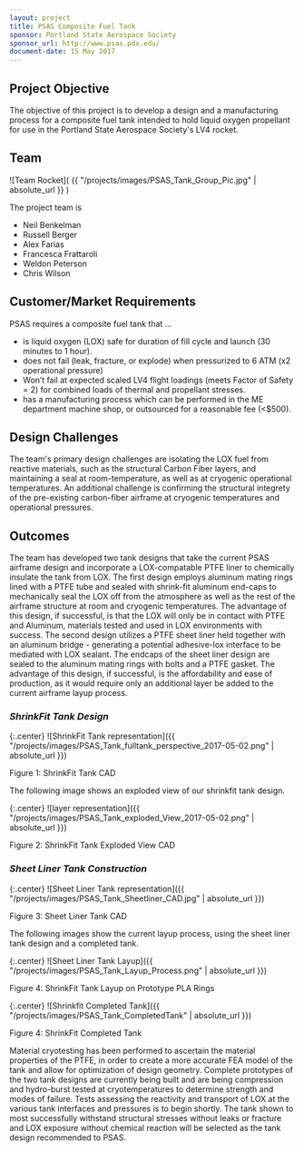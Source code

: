 ```yaml
---
layout: project
title: PSAS Composite Fuel Tank 
sponsor: Portland State Aerospace Society
sponsor_url: http://www.psas.pdx.edu/
document-date: 15 May 2017
---
```


## Project Objective

The objective of this project is to develop a design and a manufacturing process for a composite fuel tank intended to hold liquid oxygen propellant for use in the Portland State Aerospace Society's LV4 rocket. 

## Team

![Team Rocket]( {{ "/projects/images/PSAS_Tank_Group_Pic.jpg" | absolute_url }} )

The project team is

* Neil Benkelman
* Russell Berger
* Alex Farias
* Francesca Frattaroli
* Weldon Peterson
* Chris Wilson

## Customer/Market Requirements

PSAS requires a composite fuel tank that ...

- is liquid oxygen (LOX) safe for duration of fill cycle and launch (30 minutes to 1 hour).
- does not fail (leak, fracture, or explode) when pressurized to 6 ATM (x2 operational pressure)
- Won’t fail at expected scaled LV4 flight loadings (meets Factor of Safety = 2) for combined loads of thermal and propellant stresses.
- has a manufacturing process which can be performed in the ME department machine shop, or outsourced for a reasonable fee (<$500).


## Design Challenges

The team's primary design challenges are isolating the LOX fuel from reactive materials, such as the structural Carbon Fiber layers, and maintaining a seal at room-temperature, as well as at cryogenic operational temperatures. An additional challenge is confirming the structural integrety of the pre-existing carbon-fiber airframe at cryogenic temperatures and operational pressures.

## Outcomes

The team has developed two tank designs that take the current PSAS airframe design and incorporate a LOX-compatable PTFE liner to chemically insulate the tank from LOX. The first design employs aluminum mating rings lined with a PTFE tube and sealed with shrink-fit aluminum end-caps to mechanically seal the LOX off from the atmosphere as well as the rest of the airframe structure at room and cryogenic temperatures. The advantage of this design, if successful, is that the LOX will only be in contact with PTFE and Aluminum, materials tested and used in LOX environments with success.
The second design utilizes a PTFE sheet liner held together with an aluminum bridge - generating a potential adhesive-lox interface to be mediated with LOX sealant. The endcaps of the sheet liner design are sealed to the aluminum mating rings with bolts and a PTFE gasket. The advantage of this design, if successful, is the affordability and ease of production, as it would require only an additional layer be added to the current airframe layup process.


### *ShrinkFit Tank Design*

{:.center}
![ShrinkFit Tank representation]({{ "/projects/images/PSAS_Tank_fulltank_perspective_2017-05-02.png" | absolute_url }})
<figcaption class="center">
Figure 1: ShrinkFit Tank CAD
</figcaption>

The following image shows an exploded view of our shrinkfit tank design.

{:.center}
![layer representation]({{ "/projects/images/PSAS_Tank_exploded_View_2017-05-02.png" | absolute_url }})
<figcaption class="center">
Figure 2: ShrinkFit Tank Exploded View CAD
</figcaption>

### *Sheet Liner Tank Construction*

{:.center}
![Sheet Liner Tank representation]({{ "/projects/images/PSAS_Tank_Sheetliner_CAD.jpg" | absolute_url }})
<figcaption class="center">
Figure 3: Sheet Liner Tank CAD
</figcaption>

The following images show the current layup process, using the sheet liner tank design and a completed tank.

{:.center}
![Sheet Liner Tank Layup]({{ "/projects/images/PSAS_Tank_Layup_Process.png" | absolute_url }})
<figcaption class="center">
Figure 4: ShrinkFit Tank Layup on Prototype PLA Rings
</figcaption>

{:.center}
![Shrinkfit Completed Tank]({{ "/projects/images/PSAS_Tank_CompletedTank" | absolute_url }})
<figcaption class="center">
Figure 4: ShrinkFit Completed Tank
</figcaption>

Material cryotesting has been performed to ascertain the material properties of the PTFE, in order to create a more accurate FEA model of the tank and allow for optimization of design geometry. Complete prototypes of the two tank designs are currently being built and are being compression and hydro-burst tested at cryotemperatures to determine strength and modes of failure. Tests assessing the reactivity and transport of LOX at the various tank interfaces and pressures is to begin shortly. The tank shown to most successfully withstand structural stresses without leaks or fracture and LOX exposure without chemical reaction will be selected as the tank design recommended to PSAS.
